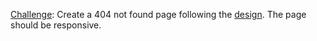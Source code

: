 [Challenge](https://devchallenges.io/challenges/wBunSb7FPrIepJZAg0sY): Create a 404 not found page following the [design](https://www.figma.com/file/QeKWLNhB13zDjJzqR22TKE/404-page-challenge). The page should be responsive.
